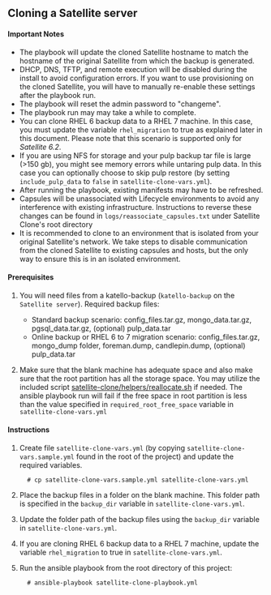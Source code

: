 ## Cloning a Satellite server

#### Important Notes ####

  - The playbook will update the cloned Satellite hostname to match the hostname of the original Satellite from which the backup is generated.
  - DHCP, DNS, TFTP, and remote execution will be disabled during the install to avoid configuration errors. If you want to use provisioning on the cloned Satellite, you will have to manually re-enable these settings after the playbook run.
  - The playbook will reset the admin password to "changeme".
  - The playbook run may may take a while to complete.
  - You can clone RHEL 6 backup data to a RHEL 7 machine.  In this case, you must update the variable `rhel_migration` to true as explained later in this document. Please note that this scenario is supported only for *Satellite 6.2*.
  - If you are using NFS for storage and your pulp backup tar file is large (>150 gb), you might see memory errors while untaring pulp data.  In this case you can optionally choose to skip pulp restore (by setting `include_pulp_data` to `false` in `satellite-clone-vars.yml`).
  - After running the playbook, existing manifests may have to be refreshed.
  - Capsules will be unassociated with Lifecycle environments to avoid any interference with existing infrastructure. Instructions to reverse these changes can be found in `logs/reassociate_capsules.txt` under Satellite Clone's root directory
  - It is recommended to clone to an environment that is isolated from your original Satellite's network. We take steps to disable communication from the cloned Satellite to existing capsules and hosts, but the only way to ensure this is in an isolated environment.

#### Prerequisites ####

1. You will need files from a katello-backup (`katello-backup` on the `Satellite server`).
   Required backup files:
   - Standard backup scenario: config_files.tar.gz, mongo_data.tar.gz, pgsql_data.tar.gz, (optional) pulp_data.tar
   - Online backup or RHEL 6 to 7 migration scenario: config_files.tar.gz, mongo_dump folder, foreman.dump, candlepin.dump, (optional) pulp_data.tar

2. Make sure that the blank machine has adequate space and also make sure that the root partition has all the storage space. You may utilize the included script [satellite-clone/helpers/reallocate.sh](../helpers/reallocate.sh) if needed. The ansible playbook run will fail if the free space in root partition is less than the value specified in `required_root_free_space` variable in `satellite-clone-vars.yml`

#### Instructions ####

1. Create file `satellite-clone-vars.yml` (by copying `satellite-clone-vars.sample.yml` found in the root of the project) and update the required variables.

   ```console
     # cp satellite-clone-vars.sample.yml satellite-clone-vars.yml
   ```
2. Place the backup files in a folder on the blank machine. This folder path is specified in the `backup_dir` variable in `satellite-clone-vars.yml`.
3. Update the folder path of the backup files using the `backup_dir` variable in `satellite-clone-vars.yml`.
4. If you are cloning RHEL 6 backup data to a RHEL 7 machine, update the variable `rhel_migration` to true in `satellite-clone-vars.yml`.
5. Run the ansible playbook from the root directory of this project:

    ```console
      # ansible-playbook satellite-clone-playbook.yml
    ```
